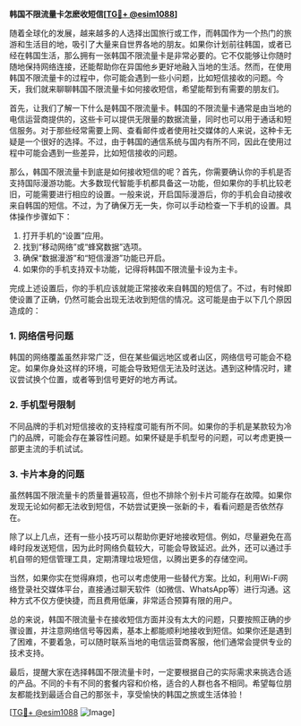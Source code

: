 **韩国不限流量卡怎麽收短信[[TG💪+ @esim1088](https://t.me/s/esim1088)]**

随着全球化的发展，越来越多的人选择出国旅行或工作，而韩国作为一个热门的旅游和生活目的地，吸引了大量来自世界各地的朋友。如果你计划前往韩国，或者已经在韩国生活，那么拥有一张韩国不限流量卡是非常必要的。它不仅能够让你随时随地保持网络连接，还能帮助你在异国他乡更好地融入当地的生活。然而，在使用韩国不限流量卡的过程中，你可能会遇到一些小问题，比如短信接收的问题。今天，我们就来聊聊韩国不限流量卡如何接收短信，希望能帮到有需要的朋友们。

首先，让我们了解一下什么是韩国不限流量卡。韩国的不限流量卡通常是由当地的电信运营商提供的，这些卡可以提供无限量的数据流量，同时也可以用于通话和短信服务。对于那些经常需要上网、查看邮件或者使用社交媒体的人来说，这种卡无疑是一个很好的选择。不过，由于韩国的通信系统与国内有所不同，因此在使用过程中可能会遇到一些差异，比如短信接收的问题。

那么，韩国不限流量卡到底是如何接收短信的呢？首先，你需要确认你的手机是否支持国际漫游功能。大多数现代智能手机都具备这一功能，但如果你的手机比较老旧，可能需要进行相应的设置。一般来说，开启国际漫游后，你的手机会自动接收来自韩国的短信。不过，为了确保万无一失，你可以手动检查一下手机的设置。具体操作步骤如下：

1. 打开手机的“设置”应用。
2. 找到“移动网络”或“蜂窝数据”选项。
3. 确保“数据漫游”和“短信漫游”功能已开启。
4. 如果你的手机支持双卡功能，记得将韩国不限流量卡设为主卡。

完成上述设置后，你的手机应该就能正常接收来自韩国的短信了。不过，有时候即使设置了正确，仍然可能会出现无法收到短信的情况。这可能是由于以下几个原因造成的：

### 1. 网络信号问题
韩国的网络覆盖虽然非常广泛，但在某些偏远地区或者山区，网络信号可能会不稳定。如果你身处这样的环境，可能会导致短信无法及时送达。遇到这种情况时，建议尝试换个位置，或者等到信号更好的地方再试。

### 2. 手机型号限制
不同品牌的手机对短信接收的支持程度可能有所不同。如果你的手机是某款较为冷门的品牌，可能会存在兼容性问题。如果怀疑是手机型号的问题，可以考虑更换一部更主流的手机试试。

### 3. 卡片本身的问题
虽然韩国不限流量卡的质量普遍较高，但也不排除个别卡片可能存在故障。如果你发现无论如何都无法收到短信，不妨尝试更换一张新的卡，看看问题是否依然存在。

除了以上几点，还有一些小技巧可以帮助你更好地接收短信。例如，尽量避免在高峰时段发送短信，因为此时网络负载较大，可能会导致延迟。此外，还可以通过手机自带的短信管理工具，定期清理垃圾短信，以腾出更多的存储空间。

当然，如果你实在觉得麻烦，也可以考虑使用一些替代方案。比如，利用Wi-Fi网络登录社交媒体平台，直接通过聊天软件（如微信、WhatsApp等）进行沟通。这种方式不仅方便快捷，而且费用低廉，非常适合预算有限的用户。

总的来说，韩国不限流量卡在接收短信方面并没有太大的问题，只要按照正确的步骤设置，并注意网络信号等因素，基本上都能顺利地接收到短信。如果你还是遇到了困难，不要着急，可以随时联系当地的电信运营商客服，他们通常会提供专业的技术支持。

最后，提醒大家在选择韩国不限流量卡时，一定要根据自己的实际需求来挑选合适的产品。不同的卡有不同的套餐内容和价格，适合的人群也各不相同。希望每位朋友都能找到最适合自己的那张卡，享受愉快的韩国之旅或生活体验！

[[TG💪+ @esim1088](https://t.me/s/esim1088) ![Image](https://i.postimg.cc/4NQfJmqS/Snipaste-2025-05-13-00-14-12.png)]